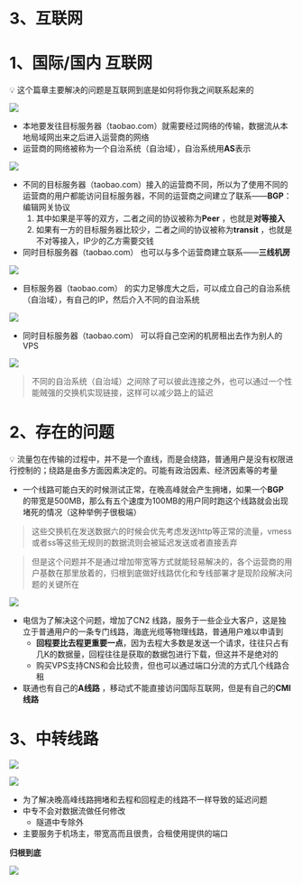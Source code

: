 # 3、互联网

# 1、国际/国内 互联网

<aside>
💡  这个篇章主要解决的问题是互联网到底是如何将你我之间联系起来的

</aside>

![](https://pomf2.lain.la/f/5tbpgam1.png)

- 本地要发往目标服务器（taobao.com）就需要经过网络的传输，数据流从本地局域网出来之后进入运营商的网络
- 运营商的网络被称为一个自治系统（自治域），自治系统用**AS**表示

![](https://pomf2.lain.la/f/0nodec.png)

- 不同的目标服务器（taobao.com）接入的运营商不同，所以为了使用不同的运营商的用户都能访问目标服务器，不同的运营商之间建立了联系——**BGP**：编辑网关协议
    1. 其中如果是平等的双方，二者之间的协议被称为**Peer** ，也就是**对等接入**
    2. 如果有一方的目标服务器比较少，二者之间的协议被称为**transit** ，也就是不对等接入，IP少的乙方需要交钱
- 同时目标服务器（taobao.com） 也可以与多个运营商建立联系——**三线机房**

![](https://pomf2.lain.la/f/1lzx6j5b.png)

- 目标服务器（taobao.com） 的实力足够庞大之后，可以成立自己的自治系统（自治域），有自己的IP，然后介入不同的自治系统

![](https://pomf2.lain.la/f/jde0kmua.png)

- 同时目标服务器（taobao.com） 可以将自己空闲的机房租出去作为别人的VPS

![](https://pomf2.lain.la/f/7517e2uh.png)

> 不同的自治系统（自治域）之间除了可以彼此连接之外，也可以通过一个性能贼强的交换机实现链接，这样可以减少路上的延迟

# 2、存在的问题

<aside>
💡 流量包在传输的过程中，并不是一个直线，而是会绕路，普通用户是没有权限进行控制的；绕路是由多方面因素决定的。可能有政治因素、经济因素等的考量

</aside>

- 一个线路可能白天的时候测试正常，在晚高峰就会产生拥堵，如果一个**BGP** 的带宽是500MB，那么有五个速度为100MB的用户同时跑这个线路就会出现堵死的情况（这种举例子很极端）

> 这些交换机在发送数据六的时候会优先考虑发送http等正常的流量，vmess或者ss等这些无规则的数据流则会被延迟发送或者直接丢弃

> 但是这个问题并不是通过增加带宽等方式就能轻易解决的，各个运营商的用户基数在那里放着的，归根到底做好线路优化和专线部署才是现阶段解决问题的关键所在

![](https://pomf2.lain.la/f/98tyu2x0.png)

- 电信为了解决这个问题，增加了CN2 线路，服务于一些企业大客户，这是独立于普通用户的一条专门线路，海底光缆等物理线路，普通用户难以申请到
    - **回程要比去程更重要一点**，因为去程大多数是发送一个请求，往往只占有几K的数据量，回程往往是获取的数据包进行下载，但这并不是绝对的
    - 购买VPS支持CNS和会比较贵，但也可以通过端口分流的方式几个线路合租
- 联通也有自己的**A线路** ，移动式不能直接访问国际互联网，但是有自己的**CMI线路**

# 3、中转线路

![](https://pomf2.lain.la/f/jvoiflms.png)

![](https://pomf2.lain.la/f/kf3k4eu0.png)

- 为了解决晚高峰线路拥堵和去程和回程走的线路不一样导致的延迟问题
- 中专不会对数据流做任何修改
    - 隧道中专除外
- 主要服务于机场主，带宽高而且很贵，合租使用提供的端口

**归根到底**

![](https://pomf2.lain.la/f/fvwzvg2m.png)
